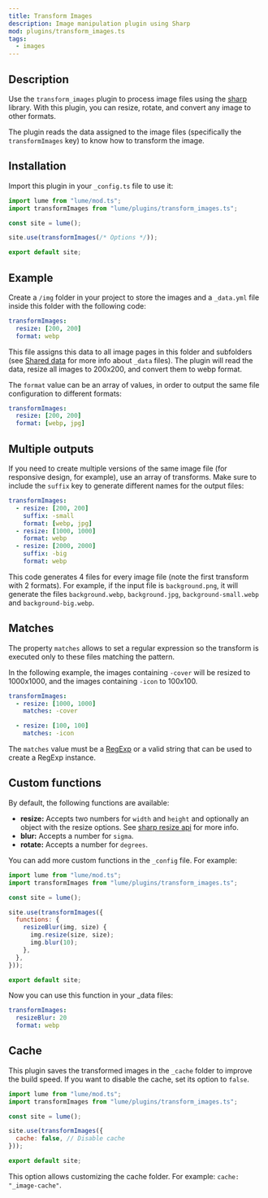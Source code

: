 ```yaml
---
title: Transform Images
description: Image manipulation plugin using Sharp
mod: plugins/transform_images.ts
tags:
  - images
---
```


## Description

Use the `transform_images` plugin to process image files using the
[sharp](https://sharp.pixelplumbing.com/) library. With this plugin, you can
resize, rotate, and convert any image to other formats.

The plugin reads the data assigned to the image files (specifically the
`transformImages` key) to know how to transform the image.

## Installation

Import this plugin in your `_config.ts` file to use it:

```js
import lume from "lume/mod.ts";
import transformImages from "lume/plugins/transform_images.ts";

const site = lume();

site.use(transformImages(/* Options */));

export default site;
```

## Example

Create a `/img` folder in your project to store the images and a `_data.yml`
file inside this folder with the following code:

<lume-code>

```yml { title="/img/_data.yml" }
transformImages:
  resize: [200, 200]
  format: webp
```

</lume-code>

This file assigns this data to all image pages in this folder and subfolders
(see [Shared data](../docs/creating-pages/shared-data.md) for more info about
`_data` files). The plugin will read the data, resize all images to 200x200, and
convert them to webp format.

The `format` value can be an array of values, in order to output the same file
configuration to different formats:

<lume-code>

```yml { title="/img/_data.yml" }
transformImages:
  resize: [200, 200]
  format: [webp, jpg]
```

</lume-code>

## Multiple outputs

If you need to create multiple versions of the same image file (for responsive
design, for example), use an array of transforms. Make sure to include the
`suffix` key to generate different names for the output files:

<lume-code>

```yml { title="/img/_data.yml" }
transformImages:
  - resize: [200, 200]
    suffix: -small
    format: [webp, jpg]
  - resize: [1000, 1000]
    format: webp
  - resize: [2000, 2000]
    suffix: -big
    format: webp
```

</lume-code>

This code generates 4 files for every image file (note the first transform with
2 formats). For example, if the input file is `background.png`, it will generate
the files `background.webp`, `background.jpg`, `background-small.webp` and
`background-big.webp`.

## Matches

The property `matches` allows to set a regular expression so the transform is
executed only to these files matching the pattern.

In the following example, the images containing `-cover` will be resized to
1000x1000, and the images containing `-icon` to 100x100.

<lume-code>

```yml { title="/img/_data.yml" }
transformImages:
  - resize: [1000, 1000]
    matches: -cover

  - resize: [100, 100]
    matches: -icon
```

</lume-code>

The `matches` value must be a
[RegExp](https://developer.mozilla.org/docs/Web/JavaScript/Reference/Global_Objects/RegExp)
or a valid string that can be used to create a RegExp instance.

## Custom functions

By default, the following functions are available:

- **resize:** Accepts two numbers for `width` and `height` and optionally an
  object with the resize options. See
  [sharp resize api](https://sharp.pixelplumbing.com/api-resize) for more info.
- **blur:** Accepts a number for `sigma`.
- **rotate:** Accepts a number for `degrees`.

You can add more custom functions in the `_config` file. For example:

```js
import lume from "lume/mod.ts";
import transformImages from "lume/plugins/transform_images.ts";

const site = lume();

site.use(transformImages({
  functions: {
    resizeBlur(img, size) {
      img.resize(size, size);
      img.blur(10);
    },
  },
}));

export default site;
```

Now you can use this function in your _data files:

```yml { title="/img/_data.yml" }
transformImages:
  resizeBlur: 20
  format: webp
```

## Cache

This plugin saves the transformed images in the `_cache` folder to improve the
build speed. If you want to disable the cache, set its option to `false`.

```js
import lume from "lume/mod.ts";
import transformImages from "lume/plugins/transform_images.ts";

const site = lume();

site.use(transformImages({
  cache: false, // Disable cache
}));

export default site;
```

This option allows customizing the cache folder. For example:
`cache: "_image-cache"`.
